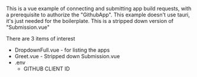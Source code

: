 
This is a vue example of connecting and submitting app build requests, with a prerequisite to authorize the "GithubApp".
This example doesn't use tauri, it's just needed for the boilerplate. This is a stripped down version of "Submission.vue"

There are 3 items of interest
- DropdownFull.vue - for listing the apps
- Greet.vue - Stripped down Submission.vue
- .env
    - GITHUB CLIENT ID